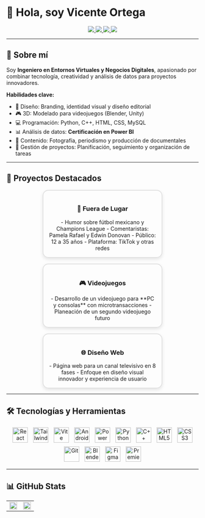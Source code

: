 
# 👋 Hola, soy Vicente Ortega

<div align="center">

<a href="https://github.com/ChenteJD" target="_blank">
  <img src="https://img.shields.io/badge/GitHub-%2324292e.svg?style=for-the-badge&logo=github&logoColor=white" />
</a>
<a href="https://www.linkedin.com/in/vicente-ortega" target="_blank">
  <img src="https://img.shields.io/badge/LinkedIn-%231E77B5.svg?style=for-the-badge&logo=linkedin&logoColor=white" />
</a>
<a href="https://www.behance.net/vicentejared" target="_blank">
  <img src="https://img.shields.io/badge/Behance-%23191919.svg?style=for-the-badge&logo=behance&logoColor=white" />
</a>
<a href="https://www.instagram.com/iamrishavanand" target="_blank">
  <img src="https://img.shields.io/badge/Instagram-%23000000.svg?style=for-the-badge&logo=instagram&logoColor=white" />
</a>

</div>

---

## 🌟 Sobre mí

Soy **Ingeniero en Entornos Virtuales y Negocios Digitales**, apasionado por combinar tecnología, creatividad y análisis de datos para proyectos innovadores.  

**Habilidades clave:**
- 🎨 Diseño: Branding, identidad visual y diseño editorial  
- 🎮 3D: Modelado para videojuegos (Blender, Unity)  
- 💻 Programación: Python, C++, HTML, CSS, MySQL  
- 📊 Análisis de datos: **Certificación en Power BI**  
- 📰 Contenido: Fotografía, periodismo y producción de documentales  
- 📌 Gestión de proyectos: Planificación, seguimiento y organización de tareas  

---

## 🚀 Proyectos Destacados

<div align="center">

<div style="display:flex; flex-wrap:wrap; justify-content:center; gap:15px;">

<div style="border:2px solid #e0e0e0; border-radius:15px; padding:15px; width:280px; box-shadow: 0 4px 10px rgba(0,0,0,0.1);">
<h3>🎥 Fuera de Lugar</h3>
- Humor sobre fútbol mexicano y Champions League  
- Comentaristas: Pamela Rafael y Edwin Donovan  
- Público: 12 a 35 años  
- Plataforma: TikTok y otras redes  
</div>

<div style="border:2px solid #e0e0e0; border-radius:15px; padding:15px; width:280px; box-shadow: 0 4px 10px rgba(0,0,0,0.1);">
<h3>🎮 Videojuegos</h3>
- Desarrollo de un videojuego para **PC y consolas** con microtransacciones  
- Planeación de un segundo videojuego futuro  
</div>

<div style="border:2px solid #e0e0e0; border-radius:15px; padding:15px; width:280px; box-shadow: 0 4px 10px rgba(0,0,0,0.1);">
<h3>🌐 Diseño Web</h3>
- Página web para un canal televisivo en 8 fases  
- Enfoque en diseño visual innovador y experiencia de usuario  
</div>

</div>
</div>

---

## 🛠️ Tecnologías y Herramientas

<div align="center">

<!-- Tecnologías con animación simple -->
<img src="https://profilinator.rishav.dev/skills-assets/react-original-wordmark.svg" alt="React" height="40" style="margin:5px; transition: transform 0.3s;" onmouseover="this.style.transform='scale(1.2)'" onmouseout="this.style.transform='scale(1)'" />
<img src="https://profilinator.rishav.dev/skills-assets/tailwindcss.svg" alt="Tailwind CSS" height="40" style="margin:5px; transition: transform 0.3s;" />
<img src="https://raw.githubusercontent.com/vitejs/art/main/logo.svg" alt="Vite" height="40" style="margin:5px;" />
<img src="https://upload.wikimedia.org/wikipedia/commons/3/34/Android_Studio_icon.svg" alt="Android Studio" height="40" style="margin:5px;" />
<img src="https://upload.wikimedia.org/wikipedia/commons/c/cf/Microsoft_Power_BI_logo.svg" alt="Power BI" height="40" style="margin:5px;" />
<img src="https://profilinator.rishav.dev/skills-assets/python-original.svg" alt="Python" height="40" style="margin:5px;" />
<img src="https://profilinator.rishav.dev/skills-assets/cplusplus-original.svg" alt="C++" height="40" style="margin:5px;" />
<img src="https://profilinator.rishav.dev/skills-assets/html5-original-wordmark.svg" alt="HTML5" height="40" style="margin:5px;" />
<img src="https://profilinator.rishav.dev/skills-assets/css3-original-wordmark.svg" alt="CSS3" height="40" style="margin:5px;" />
<img src="https://profilinator.rishav.dev/skills-assets/git-scm-icon.svg" alt="Git" height="40" style="margin:5px;" />
<img src="https://profilinator.rishav.dev/skills-assets/blender_community_badge_white.svg" alt="Blender" height="40" style="margin:5px;" />
<img src="https://profilinator.rishav.dev/skills-assets/figma-icon.svg" alt="Figma" height="40" style="margin:5px;" />
<img src="https://profilinator.rishav.dev/skills-assets/adobepremierepro.png" alt="Premiere Pro" height="40" style="margin:5px;" />

</div>

---

## 📊 GitHub Stats

<div align="center">

<table>
<tr>
<td valign="top" width="50%">
<img src="https://github-readme-stats.vercel.app/api?username=ChenteJD&show_icons=true&count_private=true&hide_border=true" style="width:100%" />
</td>
<td valign="top" width="50%">
<img src="https://github-readme-stats.vercel.app/api/top-langs/?username=ChenteJD&hide_border=true&layout=compact" style="width:100%" />
</td>
</tr>
</table>

</div>




